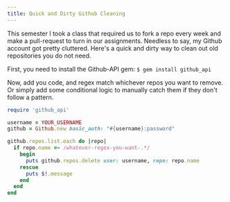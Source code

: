 ```yaml
---
title: Quick and Dirty Github Cleaning
---
```


This semester I took a class that required us to fork a repo every week and make
a pull-request to turn in our assignments. Needless to say, my Github account
got pretty cluttered. Here's a quick and dirty way to clean out old repositories
you do not need.

First, you need to install the Github-API gem:
    `$ gem install github_api`

Now, add you code, and regex match whichever repos you want to remove. Or
simply add some conditional logic to manually catch them if they don't follow a
pattern.

```ruby
require 'github_api'

username = YOUR_USERNAME
github = Github.new basic_auth: "#{username}:password"

github.repos.list.each do |repo|
  if repo.name =~ /whatever-regex-you-want-.*/
    begin
      puts github.repos.delete user: username, repo: repo.name
    rescue
      puts $!.message
    end
  end
end
```
